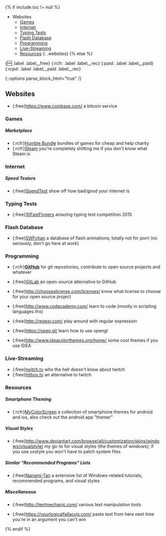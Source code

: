 {% if include.toc != null %}
- <span>Websites</span>
	- [Games](#games)
	- [Internet](#internet)
	- [Typing Tests](#typing-tests)
	- [Flash Database](#flash-database)
	- [Programming](#programming)
	- [Live-Streaming](#live-streaming)
	- [Resources](#resources)
{: .websites}
{% else %}

{:free: .label .label__free}
{:rcfr: .label .label__rec}
{:paid: .label .label__paid}
{:rcpd: .label .label__paid .label__rec}

{::options parse_block_html="true" /}

## Websites

- {:free}<https://www.coinbase.com/>  a bitcoin service

### Games

##### Marketplace

- {:rcfr}[Humble Bundle][humblebundle] bundles of games for cheap and help charity
- {:rcfr}[Steam][steam]  you\'re completely shitting me if you don\'t know what Steam is

### Internet

##### Speed Testers

- {:free}[SpeedTest][speedtest]  show off how bad/good your internet is

### Typing Tests

- {:free}[10FastFingers][10fastfingers]  amazing typing test competition 2015

### Flash Database

- {:free}[SWFchan][swfchan]  a database of flash animations; totally not for porn (no seriously, don\'t go here at work)

### Programming

- {:rcfr}[__GitHub__][github]  for git repositories, contribute to open source projects and whatever
- {:free}[GitLab][gitlab]  an open-source alternative to GitHub

- {:free}<http://choosealicense.com/licenses/>  know what license to choose for your open source project

- {:free}<http://www.codecademy.com/>  learn to code (mostly in scripting languages tho)

- {:free}<http://regexr.com/>  play around with regular expression

- {:free}<https://open.gl/>  learn how to use opengl

- {:free}<http://www.ideacolorthemes.org/home/>  some cool themes if you use IDEA

### Live-Streaming

- {:free}[twitch.tv][twitch]  who the hell doesn\'t know about twitch
- {:free}[hitbox.tv][hitbox]  an alternative to twitch

### Resources

##### Smartphone Theming

- {:rcfr}[MyColorScreen][mycolorscreen]  a collection of smartphone themes for android and ios, also check out the android app \"themer\"

##### Visual Styles

- {:free}<http://www.deviantart.com/browse/all/customization/skins/windows/visualstyle/>  my go-to for visual styles (the themes of windows); if you use uxstyle you won\'t have to patch system files


##### Similar "Recommended Programs" Lists

- {:free}[Nanami-Tan][nanami-tan]  a extensive list of Windows-related tutorials, recommended programs, and visual styles

##### Miscellaneous

- {:free}<http://textmechanic.com/>  various text manipulation tools

- {:free}<https://yourlogicalfallacyis.com/>  paste text from here next time you\'re in an argument you can\'t win

[swfchan]: http://swfchan.net/
[10fastfingers]: http://10fastfingers.com/
[mycolorscreen]: http://mycolorscreen.com/
[nanami-tan]: <http://nanami-tan.info/>
[humblebundle]: https://www.humblebundle.com/
[steam]: http://store.steampowered.com/
[speedtest]: http://www.speedtest.net/
[github]: https://github.com/
[gitlab]: https://gitlab.com/
[twitch]: http://www.twitch.tv/
[hitbox]: http://www.hitbox.tv/
{% endif %}
